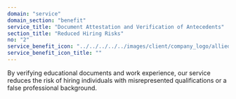 ```yaml
---
domain: "service"
domain_section: "benefit"
service_title: "Document Attestation and Verification of Antecedents"
section_title: "Reduced Hiring Risks"
no: "2"
service_benefit_icon: "../../../../../images/client/company_logo/allied-marketing.png"
service_benefit_icon_title: ""
---
```


By verifying educational documents and work experience, our service reduces the risk of hiring individuals with misrepresented qualifications or a false professional background.
